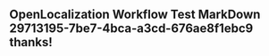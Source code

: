 <properties
ms.topic="hero-topic"
ms.test1="hero-topic"
ms.test2="test"/>

## OpenLocalization Workflow Test MarkDown 29713195-7be7-4bca-a3cd-676ae8f1ebc9 thanks!
